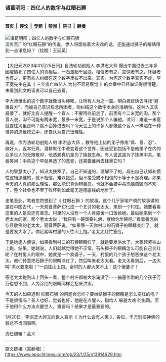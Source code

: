 ### 诸葛明阳：四亿人的数字与红眼石狮

---

#### [首页](../../../..?n13914929) &nbsp;|&nbsp; [评论](../../../../../epoch-comment?n13914929) &nbsp;|&nbsp; [专题](../../../../../epoch-special?n13914929) &nbsp;|&nbsp; [禁闻](../../../../../epoch-news?n13914929) &nbsp;|&nbsp; [禁书](../../../../../books?n13914929) &nbsp;|&nbsp; [翻墙](https://github.com/gfw-breaker/nogfw/blob/master/README.md?n13914929)


<div><img alt="诸葛明阳：四亿人的数字与红眼石狮" class="attachment-djy_600_400 size-djy_600_400 wp-post-image" src="https://i.epochtimes.com/assets/uploads/2010/01/1001281011111497-600x400.jpg"/>
<div class="caption">
 流传至广的“红眼石狮”的传说，世人将面临着大灾难的话，还能通过狮子的眼睛得到一点讯息吗？（绘图：王延英）
</div></div><hr/><div class="post_content" id="artbody" itemprop="articleBody">
 <!-- article content begin -->
 <p>
  【大纪元2023年01月25日讯】自法轮功创始人
  <ok href="https://www.epochtimes.com/gb/tag/%E6%9D%8E%E6%B4%AA%E5%BF%97%E5%A4%A7%E5%B8%88.html">
   李洪志大师
  </ok>
  爆出中国过去三年多因疫情死了四亿人的真相后，一石激起千层浪。相信者有之，震惊者有之，怀疑者也有之，更有些人纠缠在这个数字里拔不出来。其实，为何这个数字真实不虚，李正宽先生在其《
  <ok href="https://www.epochtimes.com/gb/23/1/18/n13910253.htm">
   三年疫亡四亿人 为何不容易察觉
  </ok>
  》的文章中已经举证得很清楚，未看到此文的读者可以自己去看。
 </p>
 <p>
  李大师爆出的这个数字就像当头棒喝，让所有人为之一震。明白者赶快去寻找“避难良方”，而被自己意识观念所困者，则纠结这个数字本身的准确性。这种人其实最傻了，就好比有人提醒一个盲人：不要再往前走了，前面有个二米宽的沟。那个盲人说，沟不可能有两米宽，最多一米宽，于是说那个人骗他。试问：难道一米宽就要往沟里走吗？就不会掉进去吗？今天世上的许多人都像这个盲人一样陷在一种怪异的思维模式中，还自认为自己很理性。
 </p>
 <p>
  再说，作为法轮功创始人的
  <ok href="https://www.epochtimes.com/gb/tag/%E6%9D%8E%E6%B4%AA%E5%BF%97%E5%A4%A7%E5%B8%88.html">
   李洪志大师
  </ok>
  ，教导他上亿的弟子修炼“真、善、忍”，做好人，返本归真，潜移默化中改变着这个世界，因此受到包括不是他弟子在内的众多世人的无限敬仰，他透漏真机是为了挽救生命。有人说这是为了抹黑中共。笔者笑问：中共这个早就黑透了的恶党，还需要谁再去抹黑它吗？
 </p>
 <p>
  人的智慧太小了，知识太狭窄了。自己不知道的，理解不了的，超出自己认知和惯性逻辑思维的，就不相信，难以接受。但不接受或不相信的不等于不是真理。如果今天的人真的那么理性，那么能识真伪辨善恶，也就不会被中共洗脑自毁而不知了，整个社会也不至于败坏到如此毫无道德底线的地步了。
 </p>
 <p>
  走笔至此，笔者忽然想到了《
  <ok href="https://www.epochtimes.com/gb/tag/%E7%BA%A2%E7%9C%BC%E7%9F%B3%E7%8B%AE.html">
   红眼石狮
  </ok>
  》的故事。这个几乎家喻户晓的故事讲的是在中国古代，一天观音菩萨幻化成一个乞讨的老太太，来到一个村庄。她要看看这里的人是否还有善念。村里的人没有一个人肯施舍一口饭给她。最后她来到一个老太太的家，那个老太太说：“我只有一碗饭要礼佛，就给你半碗吧。”看着善念尚存且敬佛的老太太，观音菩萨说，“如果哪一天你村口的石狮子的眼睛变红了，就是要发大水了。你赶紧叫村里的人往山上跑。”老太太赶忙答应。
 </p>
 <p>
  于是她逢人便说，如果看到村口的石狮眼睛红了，就是要发洪水了，大家赶紧往山上跑。结果，她越说，人们就越觉得她不正常。石头狮子的眼睛怎么可能自己变红呢？在村里人的眼中，她就是一个疯婆子。一天，村里的几个孩子想恶搞这个老太太，他们特意把石狮子的眼睛涂红了，然后叫来老太太看。老太太看到后，一边大叫“洪水要来啦！”一边往山上跑。全村的人都大笑不止：这个傻婆子！
 </p>
 <p>
  等老太太跑到山上回头一看，整个村庄都被大水淹没了⋯⋯搞恶作剧的几个孩子万万也想不到，人为涂红的眼睛同样会招来洪水。
 </p>
 <p>
  今天的人如果遇到
  <ok href="https://www.epochtimes.com/gb/tag/%E7%BA%A2%E7%9C%BC%E7%9F%B3%E7%8B%AE.html">
   红眼石狮
  </ok>
  的问题会怎样？要纠结狮子的眼睛是怎么变红的吗？不是很傻吗？圣人也好，觉者也好，他是在点醒人，指给人
  <ok href="https://www.epochtimes.com/gb/tag/%E8%BA%B2%E9%81%BF%E5%A4%A7%E9%9A%BE.html">
   躲避大难
  </ok>
  的出路。至于他用什么方法点醒世人，重要吗？结果才是最重要的。
 </p>
 <p>
  1月20日，李洪志大师又向世人宣示《
  <ok href="https://www.epochtimes.com/gb/23/1/21/n13912117.htm">
   为什么会有人类
  </ok>
  》，各位，千万别把神佛的慈悲不当回事啊。
 </p>
 <p>
  责任编辑：高义
 </p>
 <!-- article content end -->
 <div id="below_article_ad">
 </div>
</div>


---

原文链接（需翻墙）：https://www.epochtimes.com/gb/23/1/25/n13914929.htm
